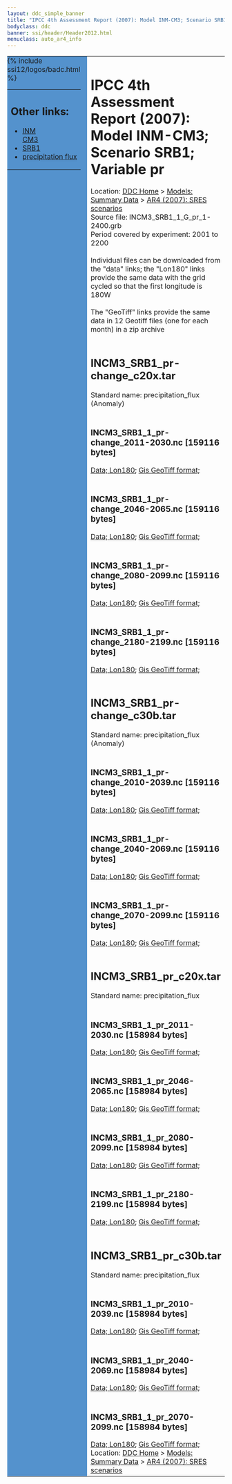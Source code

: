 ```yaml
---
layout: ddc_simple_banner
title: "IPCC 4th Assessment Report (2007): Model INM-CM3; Scenario SRB1; Variable pr"
bodyclass: ddc
banner: ssi/header/Header2012.html
menuclass: auto_ar4_info
---
```



<table width="100%" border="0" cellspacing="0" cellpadding="0" style="border-collapse: collapse;">
<tr style="margin:0;padding:0;border:0;">
<td style="margin:0;padding:0;border:0;height:1pt;width:150pt;background:#5492CD;" valign="top" >

<div id="lh-col2" class="auto_ar4_info">
<table class="menumain" bgcolor="#5492CD" cellspacing="0" width="100%" border="0">
<tr><td>
<h2> Other links:</h2>
<ul>
<li><a href="/auto/ar4/model-INM-CM3.html">INM<br/>CM3</a></li>
<li><a href="/auto/ar4/scenario-SRB1.html">SRB1</a></li>
<li><a href="/auto/ar4/var-precipitation_flux.html">precipitation flux</a></li>
</ul>
</td></tr>
{% include ssi12/logos/badc.html %}
</table>
</div>
</td>
<td><h1>IPCC 4th Assessment Report (2007): Model INM-CM3; Scenario SRB1; Variable pr</h1>

<!-- Breadcrumb1 -->
<div id="breadcrumb1" align="left">
Location: <a href="/index.html">DDC Home</a> > <a href="/sim/gcm_clim/">Models: Summary Data</a>
> <a href="/sim/gcm_clim/SRES_AR4/index.html">AR4 (2007): SRES scenarios</a>
</div>
<!-- End of Breadcrumb1 -->Source file: INCM3_SRB1_1_G_pr_1-2400.grb
<br/>
Period covered by experiment: 2001 to 2200<br/>
<br/>Individual files can be downloaded from the "data" links; the "Lon180" links provide the same data
         with the grid cycled so that the first longitude is 180W<br/>
<br/>The "GeoTiff" links provide the same data in 12 Geotiff files (one for each month)
          in a zip archive<br/>
<br/><h2>INCM3_SRB1_pr-change_c20x.tar</h2>
Standard name: precipitation_flux (Anomaly)<br>
<br/><h3>INCM3_SRB1_1_pr-change_2011-2030.nc [159116 bytes]</h3>
<a href="/cgi-bin/downl/ar4_nc/pr/INCM3_SRB1_1_pr-change_2011-2030.nc">Data; </a><a href="/cgi-bin/downl/ar4_nc/pr/INCM3_SRB1_1_pr-change_2011-2030.cyto180.nc"> Lon180</a>; <a href="/cgi-bin/downl/ar4_tif/pr/INCM3_SRB1_1_pr-change_2011-2030.zip">Gis GeoTiff format; </a><br/>
<br/><h3>INCM3_SRB1_1_pr-change_2046-2065.nc [159116 bytes]</h3>
<a href="/cgi-bin/downl/ar4_nc/pr/INCM3_SRB1_1_pr-change_2046-2065.nc">Data; </a><a href="/cgi-bin/downl/ar4_nc/pr/INCM3_SRB1_1_pr-change_2046-2065.cyto180.nc"> Lon180</a>; <a href="/cgi-bin/downl/ar4_tif/pr/INCM3_SRB1_1_pr-change_2046-2065.zip">Gis GeoTiff format; </a><br/>
<br/><h3>INCM3_SRB1_1_pr-change_2080-2099.nc [159116 bytes]</h3>
<a href="/cgi-bin/downl/ar4_nc/pr/INCM3_SRB1_1_pr-change_2080-2099.nc">Data; </a><a href="/cgi-bin/downl/ar4_nc/pr/INCM3_SRB1_1_pr-change_2080-2099.cyto180.nc"> Lon180</a>; <a href="/cgi-bin/downl/ar4_tif/pr/INCM3_SRB1_1_pr-change_2080-2099.zip">Gis GeoTiff format; </a><br/>
<br/><h3>INCM3_SRB1_1_pr-change_2180-2199.nc [159116 bytes]</h3>
<a href="/cgi-bin/downl/ar4_nc/pr/INCM3_SRB1_1_pr-change_2180-2199.nc">Data; </a><a href="/cgi-bin/downl/ar4_nc/pr/INCM3_SRB1_1_pr-change_2180-2199.cyto180.nc"> Lon180</a>; <a href="/cgi-bin/downl/ar4_tif/pr/INCM3_SRB1_1_pr-change_2180-2199.zip">Gis GeoTiff format; </a><br/>
<br/><h2>INCM3_SRB1_pr-change_c30b.tar</h2>
Standard name: precipitation_flux (Anomaly)<br>
<br/><h3>INCM3_SRB1_1_pr-change_2010-2039.nc [159116 bytes]</h3>
<a href="/cgi-bin/downl/ar4_nc/pr/INCM3_SRB1_1_pr-change_2010-2039.nc">Data; </a><a href="/cgi-bin/downl/ar4_nc/pr/INCM3_SRB1_1_pr-change_2010-2039.cyto180.nc"> Lon180</a>; <a href="/cgi-bin/downl/ar4_tif/pr/INCM3_SRB1_1_pr-change_2010-2039.zip">Gis GeoTiff format; </a><br/>
<br/><h3>INCM3_SRB1_1_pr-change_2040-2069.nc [159116 bytes]</h3>
<a href="/cgi-bin/downl/ar4_nc/pr/INCM3_SRB1_1_pr-change_2040-2069.nc">Data; </a><a href="/cgi-bin/downl/ar4_nc/pr/INCM3_SRB1_1_pr-change_2040-2069.cyto180.nc"> Lon180</a>; <a href="/cgi-bin/downl/ar4_tif/pr/INCM3_SRB1_1_pr-change_2040-2069.zip">Gis GeoTiff format; </a><br/>
<br/><h3>INCM3_SRB1_1_pr-change_2070-2099.nc [159116 bytes]</h3>
<a href="/cgi-bin/downl/ar4_nc/pr/INCM3_SRB1_1_pr-change_2070-2099.nc">Data; </a><a href="/cgi-bin/downl/ar4_nc/pr/INCM3_SRB1_1_pr-change_2070-2099.cyto180.nc"> Lon180</a>; <a href="/cgi-bin/downl/ar4_tif/pr/INCM3_SRB1_1_pr-change_2070-2099.zip">Gis GeoTiff format; </a><br/>
<br/><h2>INCM3_SRB1_pr_c20x.tar</h2>
Standard name: precipitation_flux<br>
<br/><h3>INCM3_SRB1_1_pr_2011-2030.nc [158984 bytes]</h3>
<a href="/cgi-bin/downl/ar4_nc/pr/INCM3_SRB1_1_pr_2011-2030.nc">Data; </a><a href="/cgi-bin/downl/ar4_nc/pr/INCM3_SRB1_1_pr_2011-2030.cyto180.nc"> Lon180</a>; <a href="/cgi-bin/downl/ar4_tif/pr/INCM3_SRB1_1_pr_2011-2030.zip">Gis GeoTiff format; </a><br/>
<br/><h3>INCM3_SRB1_1_pr_2046-2065.nc [158984 bytes]</h3>
<a href="/cgi-bin/downl/ar4_nc/pr/INCM3_SRB1_1_pr_2046-2065.nc">Data; </a><a href="/cgi-bin/downl/ar4_nc/pr/INCM3_SRB1_1_pr_2046-2065.cyto180.nc"> Lon180</a>; <a href="/cgi-bin/downl/ar4_tif/pr/INCM3_SRB1_1_pr_2046-2065.zip">Gis GeoTiff format; </a><br/>
<br/><h3>INCM3_SRB1_1_pr_2080-2099.nc [158984 bytes]</h3>
<a href="/cgi-bin/downl/ar4_nc/pr/INCM3_SRB1_1_pr_2080-2099.nc">Data; </a><a href="/cgi-bin/downl/ar4_nc/pr/INCM3_SRB1_1_pr_2080-2099.cyto180.nc"> Lon180</a>; <a href="/cgi-bin/downl/ar4_tif/pr/INCM3_SRB1_1_pr_2080-2099.zip">Gis GeoTiff format; </a><br/>
<br/><h3>INCM3_SRB1_1_pr_2180-2199.nc [158984 bytes]</h3>
<a href="/cgi-bin/downl/ar4_nc/pr/INCM3_SRB1_1_pr_2180-2199.nc">Data; </a><a href="/cgi-bin/downl/ar4_nc/pr/INCM3_SRB1_1_pr_2180-2199.cyto180.nc"> Lon180</a>; <a href="/cgi-bin/downl/ar4_tif/pr/INCM3_SRB1_1_pr_2180-2199.zip">Gis GeoTiff format; </a><br/>
<br/><h2>INCM3_SRB1_pr_c30b.tar</h2>
Standard name: precipitation_flux<br>
<br/><h3>INCM3_SRB1_1_pr_2010-2039.nc [158984 bytes]</h3>
<a href="/cgi-bin/downl/ar4_nc/pr/INCM3_SRB1_1_pr_2010-2039.nc">Data; </a><a href="/cgi-bin/downl/ar4_nc/pr/INCM3_SRB1_1_pr_2010-2039.cyto180.nc"> Lon180</a>; <a href="/cgi-bin/downl/ar4_tif/pr/INCM3_SRB1_1_pr_2010-2039.zip">Gis GeoTiff format; </a><br/>
<br/><h3>INCM3_SRB1_1_pr_2040-2069.nc [158984 bytes]</h3>
<a href="/cgi-bin/downl/ar4_nc/pr/INCM3_SRB1_1_pr_2040-2069.nc">Data; </a><a href="/cgi-bin/downl/ar4_nc/pr/INCM3_SRB1_1_pr_2040-2069.cyto180.nc"> Lon180</a>; <a href="/cgi-bin/downl/ar4_tif/pr/INCM3_SRB1_1_pr_2040-2069.zip">Gis GeoTiff format; </a><br/>
<br/><h3>INCM3_SRB1_1_pr_2070-2099.nc [158984 bytes]</h3>
<a href="/cgi-bin/downl/ar4_nc/pr/INCM3_SRB1_1_pr_2070-2099.nc">Data; </a><a href="/cgi-bin/downl/ar4_nc/pr/INCM3_SRB1_1_pr_2070-2099.cyto180.nc"> Lon180</a>; <a href="/cgi-bin/downl/ar4_tif/pr/INCM3_SRB1_1_pr_2070-2099.zip">Gis GeoTiff format; </a><br/>
<!-- Breadcrumb2 -->
<div id="breadcrumb2" align="left">
Location: <a href="/index.html">DDC Home</a> > <a href="/sim/gcm_clim/">Models: Summary Data</a>
> <a href="/sim/gcm_clim/SRES_AR4/index.html">AR4 (2007): SRES scenarios</a>
</div>
<!-- End of Breadcrumb2 --></td></tr></table>
